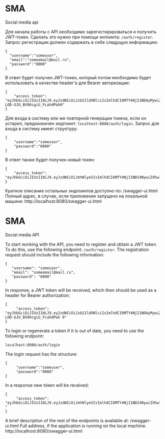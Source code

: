 # SMA
Social media api

Для начала работы с API необходимо зарегистирироваться и получить JWT-токен. Сделать это нужно при помощи энпоинта: ```/auth/register```. Запрос регистрации должен содержать в себе следущую информацию:
```
{
  "username":"someuser",
  "email":"someemail@mail.ru",
  "password":"0000"
}
```

В ответ будет получен JWT-токен, который потом необходимо будет использовать в качестве header'a для Bearer авторизации:
```
{
    "access_token": "eyJhbGciOiJIUzI1NiJ9.eyJzdWIiOiJzb21ldXNlciIsImlhdCI6MTY4NjI1NDAyMywiZXhwIjoxNjg2MjY0MDIzfQ.zFS3nCFEfTVSfgx7-LOD-GJU_BV96cgiU_FcahdPwh0"
}
```

Для входа в систему или же повторной генерации токена, если он устарел, предназначен эндпоинт: ```localhost:8080/auth/login```.
Запрос для входа в систему имеет структуру:
```
{
    "username":"someuser",
    "password":"0000"
}
```

В ответ также будет получен новый токен:
```
{
    "access_token": "eyJhbGciOiJIUzI1NiJ9.eyJzdWIiOiJmYWlyeSIsImlhdCI6MTY4NjI1NDI4NywiZXhwIjoxNjg2MjY0Mjg3fQ.MvqYdHybZYLWCgz_YUFV4S2_fBAHE64kQ1he4jLHY6E"
}
```


Краткое описание остальных эндпоинтов доступно по: /swagger-ui.html 
Полный адрес, в случае, если приложение запущено на локальной машине: http://localhost:8080/swagger-ui.html





# SMA
Social media API

To start working with the API, you need to register and obtain a JWT token. To do this, use the following endpoint: `/auth/register`. The registration request should include the following information:

```
{
   "username": "someuser",
   "email": "someemail@mail.ru",
   "password": "0000"
}
```

In response, a JWT token will be received, which then should be used as a header for Bearer authorization:
```
{
     "access_token": "eyJhbGciOiJIUzI1NiJ9.eyJzdWIiOiJzb21ldXNlciIsImlhdCI6MTY4NjI1NDAyMywiZXhwIjoxNjg2MjY0MDIzfQ.zFS3nCFEfTVSfgx7-LOD-GJU_BV96cgiU_FcahdPwh 0"
}
```

To login or regenerate a token if it is out of date, you need to use the following endpoint:
```
localhost:8080/auth/login
```

The login request has the structure:
```
{
     "username":"someuser",
     "password":"0000"
}
```

In a response new token will be received:
```
{
     "access_token": "eyJhbGciOiJIUzI1NiJ9.eyJzdWIiOiJmYWlyeSIsImlhdCI6MTY4NjI1NDI4NywiZXhwIjoxNjg2MjY0Mjg3fQ.MvqYdHybZYLWCgz_YUFV4S2_fBAHE64kQ1he4jLHY6E "
}
```

A brief description of the rest of the endpoints is available at: /swagger-ui.html
Full address, if the application is running on the local machine: http://localhost:8080/swagger-ui.html
